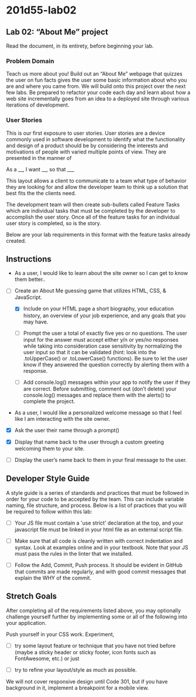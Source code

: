 # 201d55-lab02

## Lab 02: “About Me” project
Read the document, in its entirety, before beginning your lab.

### Problem Domain
Teach us more about you! Build out an “About Me” webpage that quizzes the user on fun facts gives the user some basic information about who you are and where you came from. We will build onto this project over the next few labs. Be prepared to refactor your code each day and learn about how a web site incrementally goes from an idea to a deployed site through various iterations of development.

### User Stories
This is our first exposure to user stories. User stories are a device commonly used in software development to identify what the functionality and design of a product should be by considering the interests and motivations of people with varied multiple points of view. They are presented in the manner of

As a __, I want __, so that ___

This layout allows a client to communicate to a team what type of behavior they are looking for and allow the developer team to think up a solution that best fits the the clients need.

The development team will then create sub-bullets called Feature Tasks which are individual tasks that must be completed by the developer to accomplish the user story. Once all of the feature tasks for an individual user story is completed, so is the story.

Below are your lab requirements in this format with the feature tasks already created.

## Instructions
+ As a user, I would like to learn about the site owner so I can get to know them better..

- [ ] Create an About Me guessing game that utilizes HTML, CSS, & JavaScript.

  - [x] Include on your HTML page a short biography, your education history, an overview of your job experience, and any goals that you may have.

  - [ ] Prompt the user a total of exactly five yes or no questions. The user input for the answer must accept either y/n or yes/no responses while taking into consideration case sensitivity by normalizing the user input so that it can be validated (hint: look into the .toUpperCase() or .toLowerCase() functions). Be sure to let the user know if they answered the question correctly by alerting them with a response.

  - [ ] Add console.log() messages within your app to notify the user if they are correct. Before submitting, comment out (don’t delete) your console.log() messages and replace them with the alerts() to complete the project.

+ As a user, I would like a personalized welcome message so that I feel like I am interacting with the site owner.

- [x] Ask the user their name through a prompt()

- [x] Display that name back to the user through a custom greeting welcoming them to your site.

- [ ] Display the user’s name back to them in your final message to the user.

## Developer Style Guide
A style guide is a series of standards and practices that must be followed in order for your code to be accepted by the team. This can include variable naming, file structure, and process. Below is a list of practices that you will be required to follow within this lab:

- [ ] Your JS file must contain a 'use strict' declaration at the top, and your javascript file must be linked in your html file as an external script file.

- [ ] Make sure that all code is cleanly written with correct indentation and syntax. Look at examples online and in your textbook. Note that your JS must pass the rules in the linter that we installed.

- [ ] Follow the Add, Commit, Push process. It should be evident in GitHub that commits are made regularly, and with good commit messages that explain the WHY of the commit.

## Stretch Goals
After completing all of the requirements listed above, you may optionally challenge yourself further by implementing some or all of the following into your application.

Push yourself in your CSS work. Experiment, 
- [ ] try some layout feature or technique that you have not tried before (maybe a sticky header or sticky footer, icon fonts such as FontAwesome, etc.) or just 

- [ ] try to refine your layout/style as much as possible. 

We will not cover responsive design until Code 301, but if you have background in it, implement a breakpoint for a mobile view.